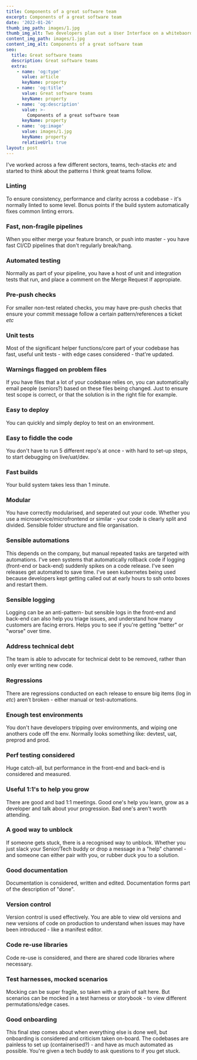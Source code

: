 ```yaml
---
title: Components of a great software team
excerpt: Components of a great software team
date: '2022-01-26'
thumb_img_path: images/1.jpg
thumb_img_alt: Two developers plan out a User Interface on a whitebaord
content_img_path: images/1.jpg
content_img_alt: Components of a great software team
seo:
  title: Great software teams
  description: Great software teams
  extra:
    - name: 'og:type'
      value: article
      keyName: property
    - name: 'og:title'
      value: Great software teams
      keyName: property
    - name: 'og:description'
      value: >-
        Components of a great software team
      keyName: property
    - name: 'og:image'
      value: images/1.jpg
      keyName: property
      relativeUrl: true
layout: post
---
```


I've worked across a few different sectors, teams, tech-stacks *etc* and started to think about the patterns I think great teams follow.

### Linting
To ensure consistency, performance and clarity across a codebase - it's normally linted to some level.
Bonus points if the build system automatically fixes common linting errors.
### Fast, non-fragile pipelines
When you either merge your feature branch, or push into master - you have fast CI/CD pipelines that don't regularly break/hang.
### Automated testing
Normally as part of your pipeline, you have a host of unit and integration tests that run, and place a comment on the Merge Request if appropiate.
### Pre-push checks
For smaller non-test related checks, you may have pre-push checks that ensure your commit message follow a certain pattern/references a ticket *etc*
### Unit tests
Most of the significant helper functions/core part of your codebase has fast, useful unit tests - with edge cases considered - that're updated.
### Warnings flagged on problem files
If you have files that a lot of your codebase relies on, you can automatically email people (seniors?) based on these files being changed.
Just to ensure test scope is correct, or that the solution is in the right file for example.
### Easy to deploy
You can quickly and simply deploy to test on an environment.
### Easy to fiddle the code
You don't have to run 5 different repo's at once - with hard to set-up steps, to start debugging on live/uat/dev.
### Fast builds
Your build system takes less than 1 minute.
### Modular
You have correctly modularised, and seperated out your code.
Whether you use a microservice/microfrontend or similar - your code is clearly split and divided.
Sensible folder structure and file organisation.
### Sensible automations
This depends on the company, but manual repeated tasks are targeted with automations.
I've seen systems that automatically rollback code if logging (front-end or back-end) suddenly spikes on a code release.
I've seen releases get automated to save time.
I've seen kubernetes being used because developers kept getting called out at early hours to ssh onto boxes and restart them.
### Sensible logging
Logging can be an anti-pattern- but sensible logs in the front-end and back-end can also help you triage issues, and understand how many customers are facing errors.
Helps you to see if you're getting "better" or "worse" over time.
### Address technical debt
The team is able to advocate for technical debt to be removed, rather than only ever writing new code.
### Regressions
There are regressions conducted on each release to ensure big items (log in *etc*) aren't broken - either manual or test-automations.
### Enough test environments
You don't have developers tripping over environments, and wiping one anothers code off the env.
Normally looks something like: devtest, uat, preprod and prod.
### Perf testing considered
Huge catch-all, but performance in the front-end and back-end is considered and measured.
### Useful 1:1's to help you grow
There are good and bad 1:1 meetings.
Good one's help you learn, grow as a developer and talk about your progression.
Bad one's aren't worth attending.
### A good way to unblock
If someone gets stuck, there is a recognised way to unblock.
Whether you just slack your Senior/Tech buddy or drop a message in a "help" channel - and someone can either pair with you, or rubber duck you to a solution.
### Good documentation
Documentation is considered, written and edited.
Documentation forms part of the description of "done".
### Version control
Version control is used effectively.
You are able to view old versions and new versions of code on production to understand when issues may have been introduced - like a manifest editor.
### Code re-use libraries
Code re-use is considered, and there are shared code libraries where necessary.
### Test harnesses, mocked scenarios
Mocking can be super fragile, so taken with a grain of salt here.
But scenarios can be mocked in a test harness or storybook - to view different permutations/edge cases.
### Good onboarding
This final step comes about when everything else is done well, but onboarding is considered and criticism taken on-board.
The codebases are painless to set up (containerised?) - and have as much automated as possible.
You're given a tech buddy to ask questions to if you get stuck.
